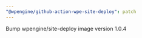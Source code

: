 ```yaml
---
"@wpengine/github-action-wpe-site-deploy": patch
---
```


Bump wpengine/site-deploy image version 1.0.4

